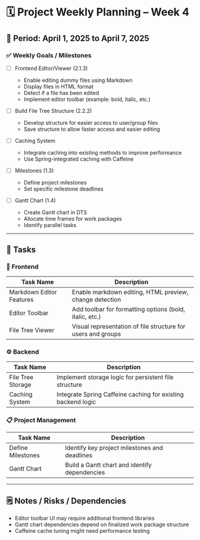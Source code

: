# 🗓️ Project Weekly Planning – Week 4

## 📅 Period: April 1, 2025 to April 7, 2025

### ✅ Weekly Goals / Milestones

- [ ] Frontend Editor/Viewer (2.1.3)
    - Enable editing dummy files using Markdown
    - Display files in HTML format
    - Detect if a file has been edited
    - Implement editor toolbar (example: bold, italic, etc.)

- [ ] Build File Tree Structure (2.2.2)
    - Develop structure for easier access to user/group files
    - Save structure to allow faster access and easier editing

- [ ] Caching System
    - Integrate caching into existing methods to improve performance
    - Use Spring-integrated caching with Caffeine

- [ ] Milestones (1.3)
    - Define project milestones
    - Set specific milestone deadlines

- [ ] Gantt Chart (1.4)
    - Create Gantt chart in DTS
    - Allocate time frames for work packages
    - Identify parallel tasks

---

## 📌 Tasks

### 🎨 Frontend

| Task Name                  | Description                                                   |
|---------------------------|---------------------------------------------------------------|
| Markdown Editor Features  | Enable markdown editing, HTML preview, change detection       |
| Editor Toolbar            | Add toolbar for formatting options (bold, italic, etc.)       |
| File Tree Viewer          | Visual representation of file structure for users and groups  |

### ⚙️ Backend

| Task Name           | Description                                                   |
|--------------------|---------------------------------------------------------------|
| File Tree Storage  | Implement storage logic for persistent file structure         |
| Caching System     | Integrate Spring Caffeine caching for existing backend logic  |

### 📋 Project Management

| Task Name         | Description                                      |
|------------------|--------------------------------------------------|
| Define Milestones| Identify key project milestones and deadlines    |
| Gantt Chart       | Build a Gantt chart and identify dependencies   |

---

## 🗒️ Notes / Risks / Dependencies

- Editor toolbar UI may require additional frontend libraries
- Gantt chart dependencies depend on finalized work package structure
- Caffeine cache tuning might need performance testing  
